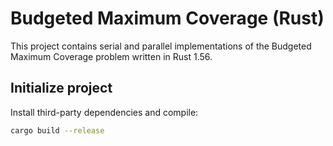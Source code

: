 # Budgeted Maximum Coverage (Rust)

This project contains serial and parallel implementations of the Budgeted Maximum Coverage problem
written in Rust 1.56.

## Initialize project

Install third-party dependencies and compile:

```bash
cargo build --release
```
